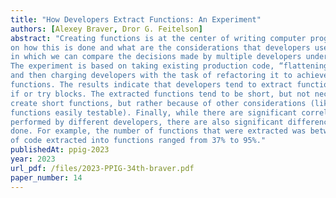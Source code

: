 ```yaml
---
title: "How Developers Extract Functions: An Experiment"
authors: [Alexey Braver, Dror G. Feitelson]
abstract: "Creating functions is at the center of writing computer programs. But there has been little empirical research
on how this is done and what are the considerations that developers use. We design an experiment
in which we can compare the decisions made by multiple developers under exactly the same conditions.
The experiment is based on taking existing production code, “flattening” it into a single monolithic function,
and then charging developers with the task of refactoring it to achieve a better design by extracting
functions. The results indicate that developers tend to extract functions based on structural cues, such as
if or try blocks. The extracted functions tend to be short, but not necessarily due to an explicit desire to
create short functions, but rather because of other considerations (like keeping logic cohesive or making
functions easily testable). Finally, while there are significant correlations between the refactorings
performed by different developers, there are also significant differences in the magnitude of refactoring
done. For example, the number of functions that were extracted was between 3 and 10, and the amount
of code extracted into functions ranged from 37% to 95%."
publishedAt: ppig-2023
year: 2023
url_pdf: /files/2023-PPIG-34th-braver.pdf
paper_number: 14
---
```

